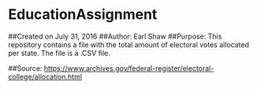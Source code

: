# EducationAssignment
##Created on July 31, 2016
##Author: Earl Shaw
##Purpose: This repository contains a file with the total amount of electoral votes allocated per state. The file is a .CSV file.

##Source: https://www.archives.gov/federal-register/electoral-college/allocation.html

